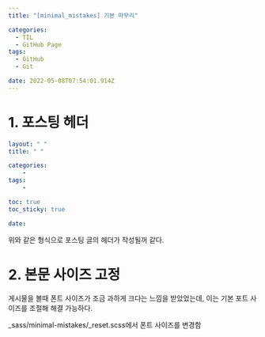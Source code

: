 ```yaml
---
title: "[minimal_mistakes] 기본 마무리"

categories:
  - TIL
  - GitHub Page
tags:
  - GitHub
  - Git

date: 2022-05-08T07:54:01.914Z
---
```


# 1. 포스팅 헤더
```yml
layout: " "
title: " "

categories:
    -
tags:
    -

toc: true
toc_sticky: true

date:
```
위와 같은 형식으로 포스팅 글의 헤더가 작성될꺼 같다.

# 2. 본문 사이즈 고정
게시물을 볼때 폰트 사이즈가 조금 과하게 크다는 느낌을 받았었는데, 이는 기본 포트 사이즈를 조절해 해결 가능하다.  
  
_sass/minimal-mistakes/_reset.scss에서 폰트 사이즈를 변경함  

